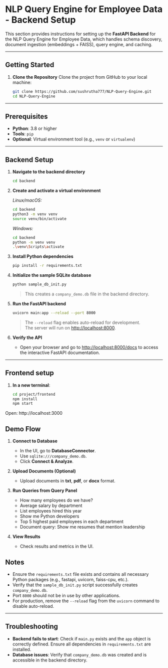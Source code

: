 # NLP Query Engine for Employee Data - Backend Setup

This section provides instructions for setting up the **FastAPI Backend** for the NLP Query Engine for Employee Data, which handles schema discovery, document ingestion (embeddings + FAISS), query engine, and caching.

---

## Getting Started

1.  **Clone the Repository** Clone the project from GitHub to your local machine:
    ```bash
    git clone https://github.com/sushrutha777/NLP-Query-Engine.git
    cd NLP-Query-Engine
    ```

---

## Prerequisites
- **Python**: 3.8 or higher
- **Tools**: `pip`
- **Optional**: Virtual environment tool (e.g., `venv` or `virtualenv`)

---

## Backend Setup

1. **Navigate to the backend directory**
    ```bash
    cd backend
    ```

2. **Create and activate a virtual environment**  

    *Linux/macOS:*
    ```bash
    cd backend
    python3 -m venv venv
    source venv/bin/activate
    ```

    *Windows:*
    ```bash
    cd backend
    python -m venv venv
    .\venv\Scripts\activate
    ```

3. **Install Python dependencies**
    ```bash
    pip install -r requirements.txt
    ```

4. **Initialize the sample SQLite database**
    ```bash
    python sample_db_init.py
    ```
    > This creates a `company_demo.db` file in the backend directory.

5. **Run the FastAPI backend**
    ```bash
    uvicorn main:app --reload --port 8000
    ```
    > The `--reload` flag enables auto-reload for development.  
    > The server will run on [http://localhost:8000](http://localhost:8000).

6. **Verify the API**
    - Open your browser and go to [http://localhost:8000/docs](http://localhost:8000/docs) to access the interactive FastAPI documentation.

---

## Frontend setup

1. **In a new terminal**:
    ```bash
    cd project/frontend
    npm install
    npm start

    ```


Open: http://localhost:3000

## Demo Flow

1. **Connect to Database**
   - In the UI, go to **DatabaseConnector**.
   - Use `sqlite:///company_demo.db`.
   - Click **Connect & Analyze**.

2. **Upload Documents (Optional)**
   - Upload documents in **txt**, **pdf**, or **docx** format.

3. **Run Queries from Query Panel**
   - How many employees do we have?
   - Average salary by department
   - List employees hired this year
   - Show me Python developers
   - Top 5 highest paid employees in each department
   - Document query: Show me resumes that mention leadership

4. **View Results**
   - Check results and metrics in the UI.


## Notes
- Ensure the `requirements.txt` file exists and contains all necessary Python packages (e.g., fastapi, uvicorn, faiss-cpu, etc.).
- Verify that the `sample_db_init.py` script successfully creates `company_demo.db`.
- Port `8000` should not be in use by other applications.
- For production, remove the `--reload` flag from the `uvicorn` command to disable auto-reload.

---

## Troubleshooting
- **Backend fails to start**: Check if `main.py` exists and the `app` object is correctly defined. Ensure all dependencies in `requirements.txt` are installed.
- **Database issues**: Verify that `company_demo.db` was created and is accessible in the backend directory.
